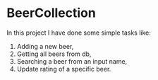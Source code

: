 # BeerCollection
In this project I have done some simple tasks like: 
1. Adding a new beer,
2. Getting all beers from db,
3. Searching a beer from an input name,
4. Update rating of a specific beer.
